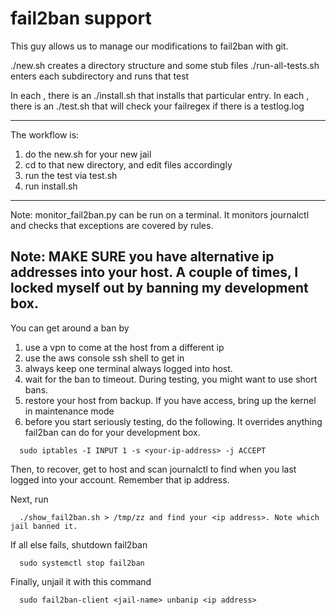 # fail2ban support

This guy allows us to manage our modifications to fail2ban with git.

./new.sh <name> creates a directory structure and some stub files
./run-all-tests.sh enters each subdirectory and runs that test

In each <name>, there is an ./install.sh that installs that particular entry.
In each <name>, there is an ./test.sh that will check your failregex if there is a testlog.log

---

The workflow is:
  1. do the new.sh for your new jail
  2. cd to that new directory, and edit files accordingly
  3. run the test via test.sh
  4. run install.sh 

---
Note: monitor_fail2ban.py can be run on a terminal. It monitors journalctl and checks that exceptions are covered by rules.

## Note: MAKE SURE you have alternative ip addresses into your host. A couple of times, I locked myself out by banning my development box.

You can get around a ban by
  1. use a vpn to come at the host from a different ip
  2. use the aws console ssh shell to get in
  3. always keep one terminal always logged into host.
  4. wait for the ban to timeout. During testing, you might want to use short bans.
  5. restore your host from backup. If you have access, bring up the kernel in maintenance mode
  6. before you start seriously testing, do the following. It overrides anything fail2ban can do for your development box.

```
  sudo iptables -I INPUT 1 -s <your-ip-address> -j ACCEPT
```

Then, to recover, get to host and scan journalctl to find when you last logged into your account.
Remember that ip address.

Next, run

```
  ./show_fail2ban.sh > /tmp/zz and find your <ip address>. Note which jail banned it.
```

If all else fails, shutdown fail2ban

```
  sudo systemctl stop fail2ban
```

Finally, unjail it with this command

```
  sudo fail2ban-client <jail-name> unbanip <ip address>
```


